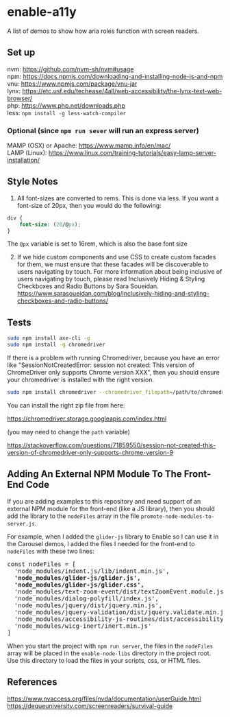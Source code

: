 # enable-a11y

A list of demos to show how aria roles function with screen readers.

## Set up

nvm: https://github.com/nvm-sh/nvm#usage  
npm: https://docs.npmjs.com/downloading-and-installing-node-js-and-npm  
vnu: https://www.npmjs.com/package/vnu-jar  
lynx: https://etc.usf.edu/techease/4all/web-accessibility/the-lynx-text-web-browser/  
php: https://www.php.net/downloads.php  
less: `npm install -g less-watch-compiler`  

### Optional (since `npm run sever` will run an express server)
MAMP (OSX) or Apache: https://www.mamp.info/en/mac/  
LAMP (Linux): https://www.linux.com/training-tutorials/easy-lamp-server-installation/

## Style Notes

1. All font-sizes are converted to rems. This is done via less.  If you want a font-size of 20px, then you would do the following:

```css
div {
    font-size: (20/@px);
}
```

The `@px` variable is set to 16rem, which is also the base font size

2. If we hide custom components and use CSS to create custom facades for them, we must ensure that these facades will be discoverable to users navigating by touch. For more information about being inclusive of users navigating by touch, please read Inclusively Hiding & Styling Checkboxes and Radio Buttons by Sara Soueidan. https://www.sarasoueidan.com/blog/inclusively-hiding-and-styling-checkboxes-and-radio-buttons/

## Tests

```bash
sudo npm install axe-cli -g
sudo npm install -g chromedriver
```

If there is a problem with running Chromedriver, because you have an error like "SessionNotCreatedError: session not created: This version of ChromeDriver only supports Chrome version XXX", then you should ensure your chromedriver is installed with the right version.

```bash
sudo npm install chromedriver --chromedriver_filepath=/path/to/chromedriver_mac64.zip
```

You can install the right zip file from here:

https://chromedriver.storage.googleapis.com/index.html

(you may need to change the `path` variable)

https://stackoverflow.com/questions/71859550/session-not-created-this-version-of-chromedriver-only-supports-chrome-version-9

## Adding An External NPM Module To The Front-End Code

If you are adding examples to this repository and need support of an external NPM module for the front-end (like a JS library), then you should add the library to the `nodeFiles` array in the file `promote-node-modules-to-server.js`.  

For example, when I added the `glider-js` library to Enable so I can use it in the Carousel demos, I added the files I needed for the front-end to `nodeFiles` with these two lines:

<pre>
const nodeFiles = [
  'node_modules/indent.js/lib/indent.min.js',
  <b>'node_modules/glider-js/glider.js',
  'node_modules/glider-js/glider.css',</b>
  'node_modules/text-zoom-event/dist/textZoomEvent.module.js',
  'node_modules/dialog-polyfill/index.js',
  'node_modules/jquery/dist/jquery.min.js',
  'node_modules/jquery-validation/dist/jquery.validate.min.js',
  'node_modules/accessibility-js-routines/dist/accessibility.module.js',
  'node_modules/wicg-inert/inert.min.js'
]
</pre>

When you start the project with `npm run server`, the files in the `nodeFiles` array will be placed in the `enable-node-libs` directory in the project root.  Use this directory to load the files in your scripts, css, or HTML files.


## References

https://www.nvaccess.org/files/nvda/documentation/userGuide.html  
https://dequeuniversity.com/screenreaders/survival-guide
